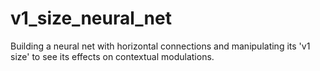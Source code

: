# v1_size_neural_net
Building a neural net with horizontal connections and manipulating its 'v1 size' to see its effects on contextual modulations.
